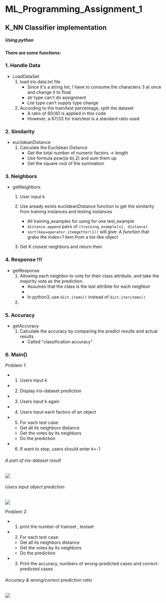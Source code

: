 # ML_Programming_Assignment_1
## K_NN Classifier implementation 
##### Using python
#### There are some functions:
### 1. Handle Data
* LoadDataSet
    1. load iris.data.txt file 
        * Since it's a string list, I have to consume the characters 3 at once and change it to float
        * str type can't do assignment
        * List type can't supply type change
    2. According to the train/test percentage, split the dataset 
        * A ratio of 60/40 is applied in this code 
        * However, a 67/33 for train/test is a standard ratio used
### 2. Similarity
* euclideanDistance
    1. Calculate the Euclidean Distance
        * Get the total number of numeric factors -> length
        * Use formula pow((a-b),2) and sum them up
        * Get the square root of the summation

### 3. Neighbors
* getNeighbors
    1. User input k
    2. Use aready exists euclideanDistance function to get the similarity from training instances and testing instances
        * All training_examples for using for one test_example
        * `distance.append` pairs of `(training_example[x], distance)`
        * `sort(key=operator.itemgetter(1))` will give: 
        A *function* that grabs the *index=1* item from a list-like object
        
    3. Get K closest neighbors and return then


### **4. Response** !!!
* getResponse
    1.  Allowing each neighbor to vote for their class attribute, and take the majority vote as the prediction.
        * Assumes that the class is the last attribite for each neighbor
        * 
        * In python3, use `dict.items()` instead of `dict.iteritems()`
    2. 

### 5. Accuracy
* getAccuracy
    1. Calculate the accuracy by comparing the predict results and actual results
        * Called "classification accuracy"
           
### 6. Main()
Problem 1:
* 1. Users input k
* 2. Display iris-dataset prediction
* 3. Users input k again
* 4. Users input each factors of an object
* 5. For each test case:
    *   Get all its neighbors distance
    *   Get the votes by its neighbors
    *   Do the prediction 
* 6. If want to stop, users should enter k=-1 
###### A part of iris-dataset result
![](https://i.imgur.com/Y1vXQpf.jpg)
###### Users input object prediction
![](https://i.imgur.com/LiQJnsp.jpg)

Problem 2:
* 1. print the number of trainset , testset 
* 2. For each test case:
    *   Get all its neighbors distance
    *   Get the votes by its neighbors
    *   Do the prediction 
* 3. Print the accuracy, numbers of wrong-predicted cases and correct-predicted cases
###### Accuracy & wrong/correct prediction ratio
![](https://i.imgur.com/1k3f741.jpg)
